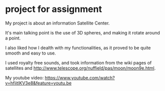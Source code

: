 # project for assignment

My project is about an information Satellite Center.

It's main talking point is the use of 3D spheres, and making it rotate around a point.

I also liked how I dealth with my functionalities, as it proved to be quite smooth and easy to use.


I used royalty free sounds, and took information from the wiki pages of satellites and http://www.telescope.org/nuffield/pas/moon/moon9e.html.
 
My youtube video: 
https://www.youtube.com/watch?v=hfiitlKV3e8&feature=youtu.be
